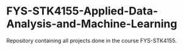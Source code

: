 # FYS-STK4155-Applied-Data-Analysis-and-Machine-Learning
Repository containing all projects done in the course FYS-STK4155.
